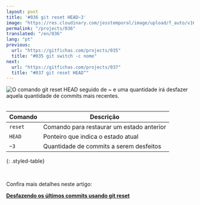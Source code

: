 ```yaml
---
layout: post
title: '#036 git reset HEAD~3'
image: "https://res.cloudinary.com/jesstemporal/image/upload/f_auto/v1642878677/gitfichas/pt/036/thumbnail_roxgrs.jpg"
permalink: "/projects/036"
translated: "/en/036"
lang: "pt"
previous:
  url: "https://gitfichas.com/projects/035"
  title: "#035 git switch -c nome"
next:
  url: "https://gitfichas.com/projects/037"
  title: "#037 git reset HEAD^"
---
```


<img alt="O comando git reset HEAD seguido de ~ e uma quantidade irá desfazer aquela quantidade de commits mais recentes." src="https://res.cloudinary.com/jesstemporal/image/upload/v1642878677/gitfichas/pt/036/full_mstasz.jpg"><br><br>

| Comando | Descrição |
|---------|-------------|
| `reset` | Comando para restaurar um estado anterior |
| `HEAD` | Ponteiro que indica o estado atual |
| `~3` | Quantidade de commits a serem desfeitos |
{: .styled-table}

<br>

Confira mais detalhes neste artigo:

<a href="https://jtemporal.com/desfazendo-um-ou-mais-commits/">
  <strong>Desfazendo os últimos commits usando git reset</strong>
</a>
